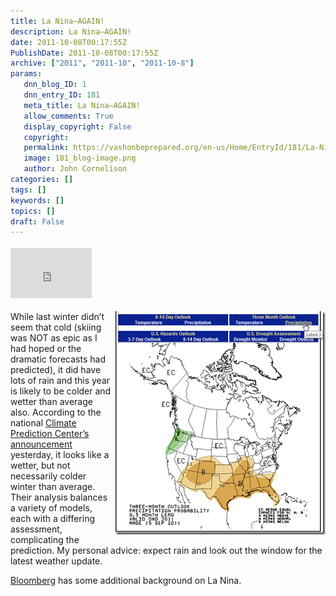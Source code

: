 ```yaml
---
title: La Nina–AGAIN!
description: La Nina–AGAIN!
date: 2011-10-08T00:17:55Z
PublishDate: 2011-10-08T00:17:55Z
archive: ["2011", "2011-10", "2011-10-8"]
params:
   dnn_blog_ID: 1
   dnn_entry_ID: 181
   meta_title: La Nina–AGAIN!
   allow_comments: True
   display_copyright: False
   copyright: 
   permalink: https://vashonbeprepared.org/en-us/Home/EntryId/181/La-Nina-ndash-AGAIN
   image: 181_blog-image.png
   author: John Cornelison
categories: []
tags: []
keywords: []
topics: []
draft: False
---
```


<div class="wlWriterHeaderFooter" style="float:none; margin:0px; padding:4px 0px 4px 0px;"><iframe src="http://www.facebook.com/widgets/like.php?href=http://vashoneoc.org/Blogs/VashonPreparedness/tabid/164/EntryId/181/La-Nina-ndash-AGAIN.aspx" scrolling="no" frameborder="0" style="border:none; width:130px; height:80px"></iframe></div><p><a href="/images/dnnBlog/1/181/Windows-Live-Writer-36162bbefb18_EF80-image_2.png"><img style="background-image: none; border-bottom: 0px; border-left: 0px; margin: 0px 0px 0px 5px; padding-left: 0px; padding-right: 0px; display: inline; float: right; border-top: 0px; border-right: 0px; padding-top: 0px" title="image" border="0" alt="image" align="right" src="/images/dnnBlog/1/181/Windows-Live-Writer-36162bbefb18_EF80-image_thumb.png" width="337" height="358" /></a>While last winter didn’t seem that cold (skiing was NOT as epic as I had hoped or the dramatic forecasts had predicted), it did have lots of rain and this year is likely to be colder and wetter than average also. According to the national <a href="http://www.cpc.ncep.noaa.gov/products/analysis_monitoring/enso_advisory/ensodisc.html" target="_blank">Climate Prediction Center’s announcement</a> yesterday, it looks like a wetter, but not necessarily colder winter than average. Their analysis balances a variety of models, each with a differing assessment, complicating the prediction. My personal advice: expect rain and look out the window for the latest weather update.</p>  <p><a href="http://www.bloomberg.com/news/2011-10-06/la-nina-forecast-to-strengthen-into-2012-climate-center-says.html" target="_blank">Bloomberg</a> has some additional background on La Nina.</p>
